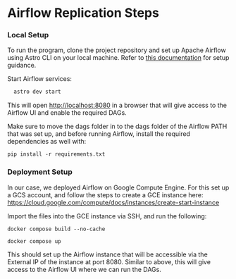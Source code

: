 # Airflow Replication Steps

### Local Setup

To run the program, clone the project repository and set up Apache Airflow using Astro CLI on your local machine.
Refer to [this documentation](https://www.astronomer.io/docs/astro/cli/install-cli/)  for setup guidance. 
  
Start Airflow services:
```bash
  astro dev start
  ```

This will open [http://localhost:8080](http://localhost:8080) in a browser that will give access to the Airflow UI and enable the required DAGs.

Make sure to move the dags folder in to the dags folder of the Airflow PATH that was set up, and before running Airflow, install the required dependencies as well with:

```
pip install -r requirements.txt
```

### Deployment Setup

In our case, we deployed Airflow on Google Compute Engine. For this set up a GCS account, and follow the steps to create a GCE instance here: https://cloud.google.com/compute/docs/instances/create-start-instance

Import the files into the GCE instance via SSH, and run the following:

```
docker compose build --no-cache

docker compose up
```

This should set up the Airflow instance that will be accessible via the External IP of the instance at port 8080. Similar to above, this will give access to the Airflow UI where we can run the DAGs.
